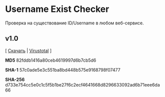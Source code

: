 # Username Exist Checker

Проверка на существование ID/Username в любом веб-сервисе.

## v1.0
[ [Скачать](https://github.com/aethletic/username-exist-checker/archive/1.0.zip) | [Virustotal](https://www.virustotal.com/gui/file/d733e754cc5e0c1c5f5b1be27f6c2ecf4641668d8296633092ad6b71eee6da66/detection) ]

**MD5**	82fddb1416a80ceb4619997d6b7cb5d6

**SHA-1**	57c0ade5e3c551ba8bd448b575e9168798f07477

**SHA-256**	d733e754cc5e0c1c5f5b1be27f6c2ecf4641668d8296633092ad6b71eee6da66
